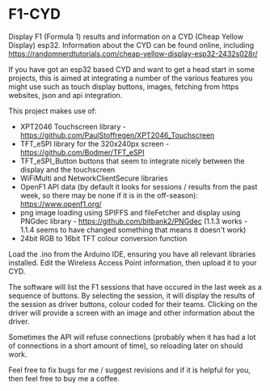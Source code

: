 # F1-CYD
Display F1 (Formula 1) results and information on a CYD (Cheap Yellow Display) esp32. Information about the CYD can be found online, including https://randomnerdtutorials.com/cheap-yellow-display-esp32-2432s028r/

If you have got an esp32 based CYD and want to get a head start in some projects, this is aimed at integrating a number of the various features you might use such as touch display buttons, images, fetching from https websites, json and api integration.


This project makes use of:
* XPT2046 Touchscreen library - https://github.com/PaulStoffregen/XPT2046_Touchscreen
* TFT_eSPI library for the 320x240px screen - https://github.com/Bodmer/TFT_eSPI
* TFT_eSPI_Button buttons that seem to integrate nicely between the display and the touchscreen
* WiFiMulti and NetworkClientSecure libraries
* OpenF1 API data (by default it looks for sessions / results from the past week, so there may be none if it is in the off-season): https://www.openf1.org/
* png image loading using SPIFFS and fileFetcher and display using PNGdec library - https://github.com/bitbank2/PNGdec (1.1.3 works - 1.1.4 seems to have changed something that means it doesn't work)
* 24bit RGB to 16bit TFT colour conversion function

Load the .ino from the Arduino IDE, ensuring you have all relevant libraries installed. Edit the Wireless Access Point information, then upload it to your CYD.

The software will list the F1 sessions that have occured in the last week as a sequence of buttons. By selecting the session, it will display the results of the session as driver buttons, colour coded for their teams. Clicking on the driver will provide a screen with an image and other information about the driver.

Sometimes the API will refuse connections (probably when it has had a lot of connections in a short amount of time), so reloading later on should work.

Feel free to fix bugs for me / suggest revisions and if it is helpful for you, then feel free to buy me a coffee.
